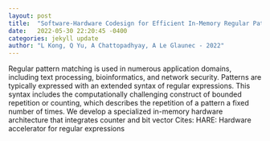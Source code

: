 ```yaml
---
layout: post
title:  "Software-Hardware Codesign for Efficient In-Memory Regular Pattern Matching"
date:   2022-05-30 22:20:45 -0400
categories: jekyll update
author: "L Kong, Q Yu, A Chattopadhyay, A Le Glaunec - 2022"
---
```

Regular pattern matching is used in numerous application domains, including text processing, bioinformatics, and network security. Patterns are typically expressed with an extended syntax of regular expressions. This syntax includes the computationally challenging construct of bounded repetition or counting, which describes the repetition of a pattern a fixed number of times. We develop a specialized in-memory hardware architecture that integrates counter and bit vector  Cites: HARE: Hardware accelerator for regular expressions